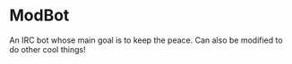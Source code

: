 # ModBot
An IRC bot whose main goal is to keep the peace. Can also be modified to do other cool things!
